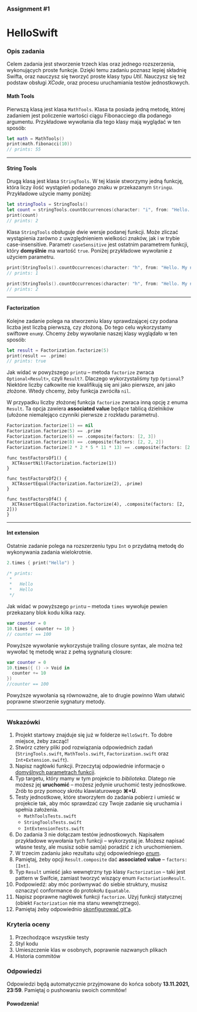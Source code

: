 ### Assignment #1

# HelloSwift

### Opis zadania

Celem zadania jest stworzenie trzech klas oraz jednego rozszerzenia, wykonujących proste funkcje. Dzięki temu zadaniu poznasz lepiej składnię Swifta, oraz nauczysz się tworzyć proste klasy typu *Util*. Nauczysz się też podstaw obsługi *XCode*, oraz procesu uruchamiania testów jednostkowych.

#### Math Tools

Pierwszą klasą jest klasa `MathTools`. Klasa ta posiada jedną metodę, której zadaniem jest policzenie wartości ciągu Fibonacciego dla podanego argumentu. Przykładowe wywołania dla tego klasy mają wyglądać w ten sposób:

```swift
let math = MathTools()
print(math.fibonacci(10))
// prints: 55
```

---

#### String Tools

Drugą klasą jest klasa `StringTools`. W tej klasie stworzymy jedną funkcję, która liczy ilość wystąpień podanego znaku w przekazanym `String`u. Przykładowe użycie mamy poniżej:

```swift
let stringTools = StringTools()
let count = stringTools.countOccurrences(character: "i", from: "Hello. My name is Rafał.")
print(count)
// prints: 2
```

Klasa `StringTools` obsługuje dwie wersje podanej funkcji. Może zliczać wystąpienia zarówno z uwzględnieniem wielkości znaków, jak i w trybie case-insensitive. Parametr `caseSensitive` jest ostatnim parametrem funkcji, który **domyślnie** ma wartość `true`. Poniżej przykładowe wywołanie z użyciem parametru.

```swift
print(StringTools().countOccurrences(character: "h", from: "Hello. My name is Rafał.", caseSensitive: true))
// prints: 1

print(StringTools().countOccurrences(character: "h", from: "Hello. My name is Rafał.", caseSensitive: false))
// prints: 2
```

---

#### Factorization

Kolejne zadanie polega na stworzeniu klasy sprawdzającej czy podana liczba jest liczbą pierwszą, czy złożoną. Do tego celu wykorzystamy swiftowe `enum`y. Chcemy żeby wywołanie naszej klasy wyglądało w ten sposób:

```swift
let result = Factorization.factorize(5)
print(result == .prime)
// prints: true
```

Jak widać w powyższego `print`u – metoda `factorize` zwraca `Optional<Result>`, czyli `Result?`. Dlaczego wykorzystaliśmy typ `Optional`? Niektóre liczby całkowite nie kwalifikują się ani jako pierwsze, ani jako złożone. Wtedy chcemy, żeby funkcja zwróciła `nil`.

W przypadku liczby złożonej funkcja `factorize` zwraca inną opcję z enuma `Result`. Ta opcja zawiera **associated value** będące tablicą dzielników (ułożone niemalejąco czynniki pierwsze z rozkładu parametru).

```swift
Factorization.factorize(1) == nil
Factorization.factorize(5) == .prime
Factorization.factorize(6) == .composite(factors: [2, 3])
Factorization.factorize(8) == .composite(factors: [2, 2, 2])
Factorization.factorize(2 * 2 * 5 * 11 * 13) == .composite(factors: [2, 2, 5, 11, 13])
```

```
func testFactorsOf1() {
  XCTAssertNil(Factorization.factorize(1))
}

func testFactorsOf2() {
  XCTAssertEqual(Factorization.factorize(2), .prime)
}

func testFactorsOf4() {
  XCTAssertEqual(Factorization.factorize(4), .composite(factors: [2, 2]))
}
```

---

#### Int extension

Ostatnie zadanie polega na rozszerzeniu typu `Int` o przydatną metodę do wykonywania zadania wielokrotnie.

```swift
2.times { print("Hello") }

/* prints:
 *
 *   Hello
 *   Hello
 */
```

Jak widać w powyższego `print`u – metoda `times` wywołuje pewien przekazany blok kodu kilka razy.

```swift
var counter = 0
10.times { counter += 10 }
// counter == 100
```

Powyższe wywołanie wykorzystuje trailing closure syntax, ale można też wywołać tę metodę wraz z pełną sygnaturą closure:

```swift
var counter = 0
10.times({ () -> Void in
  counter += 10
})
//counter == 100
```

Powyższe wywołania są równoważne, ale to drugie powinno Wam ułatwić poprawne stworzenie sygnatury metody.

---

### Wskazówki

1. Projekt startowy znajduje się już w folderze `HelloSwift`. To dobre miejsce, żeby zacząć!
2. Stwórz cztery pliki pod rozwiązania odpowiednich zadań (`StringTools.swift`, `MathTools.swift`, `Factorization.swift` oraz `Int+Extension.swift`).
3. Napisz nagłówki funkcji. Przeczytaj odpowiednie informacje o [domyślnych parametrach funkcji](https://docs.swift.org/swift-book/LanguageGuide/Functions.html#ID169).
4. Typ targetu, który mamy w tym projekcie to *biblioteka*. Dlatego nie możesz jej **uruchomić** – możesz jedynie uruchomić testy jednostkowe. Zrób to przy pomocy skrótu klawiaturowego **⌘+U**.
5. Testy jednostkowe, które stworzyłem do zadania pobierz i umieść w projekcie tak, aby móc sprawdzać czy Twoje zadanie się uruchamia i spełnia założenia.
   - `MathToolsTests.swift`
   - `StringToolsTests.swift`
   - `IntExtensionTests.swift`
6. Do zadania 3 nie dołączam testów jednostkowych. Napisałem przykładowe wywołania tych funkcji – wykorzystaj je. Możesz napisać własne testy, ale musisz sobie sam(a) poradzić z ich uruchomieniem.
7. W trzecim zadaniu jako rezultatu użyj odpowiedniego [*enum*](https://docs.swift.org/swift-book/LanguageGuide/Enumerations.html).
8. Pamiętaj, żeby opcji `Result.composite` dać **associated value** – `factors: [Int]`.
9. Typ `Result` umieść jako wewnętrzny typ klasy `Factorization` – taki jest pattern w Swifcie, zamiast tworzyć wiszący enum `FactoriationResult`.
10. Podpowiedź: aby móc porównywać do siebie struktury, musisz oznaczyć conformance do protokołu `Equatable`.
11. Napisz poprawne nagłówek funkcji `factorize`. Użyj funkcji statycznej (obiekt `Factorization` nie ma stanu wewnętrznego).
12. Pamiętaj żeby odpowiednio [skonfigurować git'a](https://help.github.com/en/github/using-git/setting-your-username-in-git).

### Kryteria oceny

1. Przechodzące wszystkie testy
2. Styl kodu
3. Umieszczenie klas w osobnych, poprawnie nazwanych plikach
4. Historia commitów

### Odpowiedzi

Odpowiedzi będą automatycznie przyjmowane do końca soboty **13.11.2021, 23:59**. Pamiętaj o pushowaniu swoich commitów!

#### Powodzenia!
